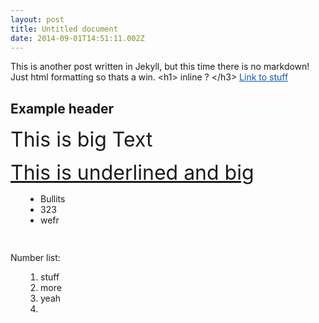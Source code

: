 ```yaml
---
layout: post
title: Untitled document
date: 2014-09-01T14:51:11.002Z
---
```

<body class="c6">
	<p style="widows:2;orphans:2;direction:ltr">
		<span>This is another post written in Jekyll, but this time there is no markdown! Just html formatting so thats a win. &lt;h1&gt; inline ? &lt;/h3&gt;</span>
		<span style="color:#1155cc;text-decoration:underline">
			<a href="http://www.google.com/url?q=http%3A%2F%2Fteentechny.org&amp;sa=D&amp;sntz=1&amp;usg=AFQjCNEEv18qt_5QBTG6P5DhLE49tZKwsA" style="color:inherit;text-decoration:inherit">Link to stuff</a>
		</span>
	</p>
	<h2 style="widows:2;orphans:2;direction:ltr;page-break-after:avoid">
		<a />
		<span>Example header</span>
	</h2>
	<p style="widows:2;orphans:2;direction:ltr">
		<span style="font-size:24pt">This is big Text</span>
	</p>
	<p style="widows:2;orphans:2;direction:ltr">
		<span style="font-size:24pt;text-decoration:underline">This is underlined and big</span>
	</p>
	<ul style="margin:0;padding:0;;">
		<li style="padding-left:0pt;widows:2;orphans:2;direction:ltr;margin-left:36pt">
			<span>Bullits</span>
		</li>
		<li style="padding-left:0pt;widows:2;orphans:2;direction:ltr;margin-left:36pt">
			<span>323</span>
		</li>
		<li style="padding-left:0pt;widows:2;orphans:2;direction:ltr;margin-left:36pt">
			<span>wefr</span>
		</li>
	</ul>
	<p style="widows:2;orphans:2;direction:ltr;height:11pt">
		<span />
	</p>
	<p style="widows:2;orphans:2;direction:ltr">
		<span>Number list:</span>
	</p>
	<ol start="1" style="margin:0;padding:0;;">
		<li style="padding-left:0pt;widows:2;orphans:2;direction:ltr;margin-left:36pt">
			<span>stuff</span>
		</li>
		<li style="padding-left:0pt;widows:2;orphans:2;direction:ltr;margin-left:36pt">
			<span>more</span>
		</li>
		<li style="padding-left:0pt;widows:2;orphans:2;direction:ltr;margin-left:36pt">
			<span>yeah</span>
		</li>
		<li style="padding-left:0pt;widows:2;orphans:2;direction:ltr;margin-left:36pt;height:11pt">
			<span />
		</li>
	</ol>
</body>